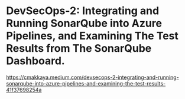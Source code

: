 # DevSecOps-2: Integrating and Running SonarQube into Azure Pipelines, and Examining The Test Results from The SonarQube Dashboard.

https://cmakkaya.medium.com/devsecops-2-integrating-and-running-sonarqube-into-azure-pipelines-and-examining-the-test-results-41f37698254a